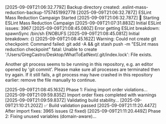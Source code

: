 [2025-09-09T21:06:32.779Z] Backup directory created: .eslint-mass-reduction-backup-1757451992778
[2025-09-09T21:06:32.787Z] ESLint Mass Reduction Campaign Started
[2025-09-09T21:06:32.787Z] 🚀 Starting ESLint Mass Reduction Campaign
[2025-09-09T21:07:31.883Z] Initial ESLint issues: 3967
[2025-09-09T21:08:45.080Z] Error getting ESLint breakdown: spawnSync /bin/sh ENOBUFS
[2025-09-09T21:08:45.081Z] Initial breakdown: {}
[2025-09-09T21:08:45.162Z] Warning: Could not create git checkpoint: Command failed: git add -A && git stash push -m "ESLint mass reduction checkpoint"
fatal: Unable to create '/Users/GregCastro/Desktop/WhatToEatNext/.git/index.lock': File exists.

Another git process seems to be running in this repository, e.g.
an editor opened by 'git commit'. Please make sure all processes
are terminated then try again. If it still fails, a git process
may have crashed in this repository earlier:
remove the file manually to continue.

[2025-09-09T21:08:45.163Z] Phase 1: Fixing import order violations...
[2025-09-09T21:09:59.835Z] Import order fixes completed with warnings
[2025-09-09T21:09:59.837Z] Validating build stability...
[2025-09-09T21:10:21.202Z] ✅ Build validation passed
[2025-09-09T21:11:20.447Z] After import fixes: 3965 issues (2 fixed)
[2025-09-09T21:11:20.449Z] Phase 2: Fixing unused variables (domain-aware)...
